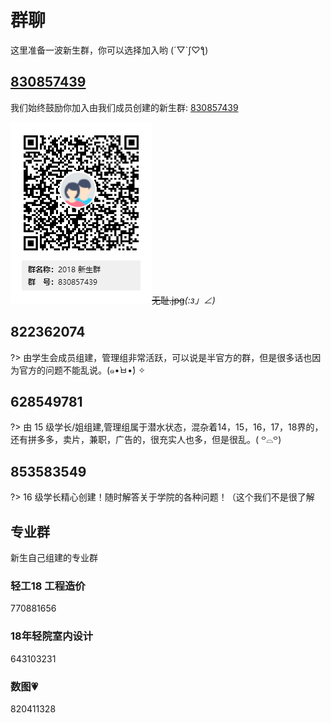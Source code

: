 # 群聊

这里准备一波新生群，你可以选择加入哟 (´▽`ʃ♡ƪ)

## [830857439](https://shang.qq.com/wpa/qunwpa?idkey=2d679645d055ae2c5c6d74cbbce035b280f2617f34f3b72e3bcbfb7c1ceccde5)

我们始终鼓励你加入由我们成员创建的新生群: [830857439](https://shang.qq.com/wpa/qunwpa?idkey=2d679645d055ae2c5c6d74cbbce035b280f2617f34f3b72e3bcbfb7c1ceccde5)

![2018qrcode](_media/2018qrcode.png)~~无耻.jpg~~_(:з」∠)_

## 822362074
    
?> 由学生会成员组建，管理组非常活跃，可以说是半官方的群，但是很多话也因为官方的问题不能乱说。(๑•̀ㅂ•́) ✧

## 628549781

?> 由 15 级学长/姐组建,管理组属于潜水状态，混杂着14，15，16，17，18界的，还有拼多多，卖片，兼职，广告的，很充实人也多，但是很乱。( ꒪⌓꒪)

## 853583549

?> 16 级学长精心创建！随时解答关于学院的各种问题！（这个我们不是很了解

## 专业群

新生自己组建的专业群

### 轻工18 工程造价

770881656

### 18年轻院室内设计

643103231

### 数图💗

820411328